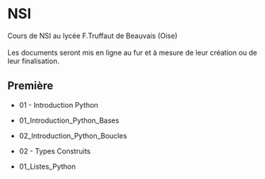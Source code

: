 # **NSI**
 Cours de NSI au lycée F.Truffaut de Beauvais (Oise) </br>
 </br>
 Les documents seront mis en ligne au fur et à mesure de leur création ou de leur finalisation.
 
## **Première**
* 01 - Introduction Python
 * 01_Introduction_Python_Bases
 * 02_Introduction_Python_Boucles

* 02 - Types Construits
 * 01_Listes_Python
